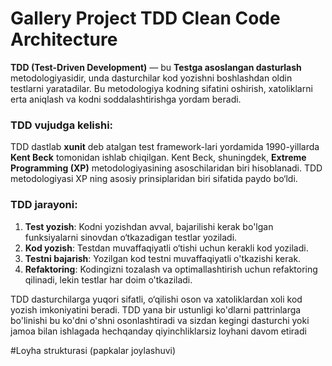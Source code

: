 # Gallery Project TDD Clean Code Architecture

**TDD (Test-Driven Development)** — bu **Testga asoslangan dasturlash** metodologiyasidir, unda dasturchilar kod yozishni boshlashdan oldin testlarni yaratadilar. Bu metodologiya kodning sifatini oshirish, xatoliklarni erta aniqlash va kodni soddalashtirishga yordam beradi.

### TDD vujudga kelishi:
TDD dastlab **xunit** deb atalgan test framework-lari yordamida 1990-yillarda **Kent Beck** tomonidan ishlab chiqilgan. Kent Beck, shuningdek, **Extreme Programming (XP)** metodologiyasining asoschilaridan biri hisoblanadi. TDD metodologiyasi XP ning asosiy prinsiplaridan biri sifatida paydo bo‘ldi.

### TDD jarayoni:
1. **Test yozish**: Kodni yozishdan avval, bajarilishi kerak bo'lgan funksiyalarni sinovdan o‘tkazadigan testlar yoziladi.
2. **Kod yozish**: Testdan muvaffaqiyatli o‘tishi uchun kerakli kod yoziladi.
3. **Testni bajarish**: Yozilgan kod testni muvaffaqiyatli o'tkazishi kerak.
4. **Refaktoring**: Kodingizni tozalash va optimallashtirish uchun refaktoring qilinadi, lekin testlar har doim o'tkaziladi.

TDD dasturchilarga yuqori sifatli, o‘qilishi oson va xatoliklardan xoli kod yozish imkoniyatini beradi.
  TDD yana bir ustunligi ko'dlarni pattrinlarga bo'linishi bu ko'dni o'shni osonlashtiradi va sizdan kegingi dasturchi yoki jamoa bilan ishlagada hechqanday qiyinchliklarsiz loyhani davom etiradi

#Loyha strukturasi (papkalar joylashuvi)
